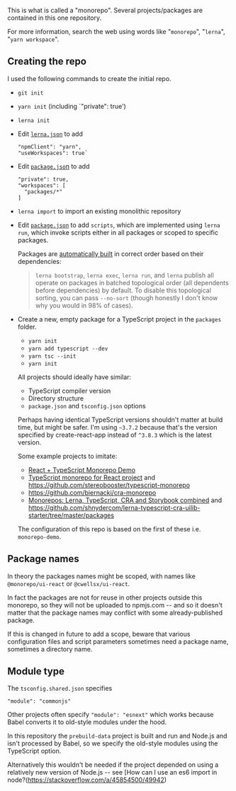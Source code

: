 This is what is called a "monorepo".
Several projects/packages are contained in this one repository.

For more information, search the web using words like "`monorepo`", "`lerna`", "`yarn workspace`".

## Creating the repo

I used the following commands to create the initial repo.

- `git init`
- `yarn init` (including `"private": true')
- `lerna init`
- Edit [`lerna.json`](./lerna.json) to add
  ```
  "npmClient": "yarn",
  "useWorkspaces": true`
  ```
- Edit [`package.jso`n](./package.json) to add
  ```
  "private": true,
  "workspaces": [
    "packages/*"
  ]
  ```
- `lerna import` to import an existing monolithic repository
- Edit [`package.json`](./package.json) to add `scripts`,
  which are implemented using `lerna run`,
  which invoke scripts either in all packages or scoped to specific packages.

  Packages are [automatically built](https://github.com/lerna/lerna/issues/1689#issuecomment-426090119) in correct order based on their dependencies:

  > `lerna bootstrap`, `lerna exec`, `lerna run`, and `lerna` publish all operate on packages in batched topological order (all dependents before dependencies) by default. To disable this topological sorting, you can pass `--no-sort` (though honestly I don't know why you would in 98% of cases).

- Create a new, empty package for a TypeScript project in the `packages` folder.

  - `yarn init`
  - `yarn add typescript --dev`
  - `yarn tsc --init`
  - `yarn init`

  All projects should ideally have similar:

  - TypeScript compiler version
  - Directory structure
  - `package.json` and `tsconfig.json` options

  Perhaps having identical TypeScript versions shouldn't matter at build time, but might be safer.
  I'm using `~3.7.2` because that's the version specified by create-react-app
  instead of `^3.8.3` which is the latest version.

  Some example projects to imitate:

  - [React + TypeScript Monorepo Demo](https://juliangaramendy.dev/monorepo-demo/)
  - [TypeScript monorepo for React project](https://dev.to/stereobooster/typescript-monorepo-for-react-project-3cpa) and https://github.com/stereobooster/typescript-monorepo
  - https://github.com/biernacki/cra-monorepo
  - [Monorepos: Lerna, TypeScript, CRA and Storybook combined](https://dev.to/shnydercom/monorepos-lerna-typescript-cra-and-storybook-combined-4hli) and https://github.com/shnydercom/lerna-typescript-cra-uilib-starter/tree/master/packages

  The configuration of this repo is based on the first of these i.e. `monorepo-demo`.

## Package names

In theory the packages names might be scoped, with names like `@monorepo/ui-react` or `@cwellsx/ui-react`.

In fact the packages are not for reuse in other projects outside this monorepo,
so they will not be uploaded to npmjs.com -- and so it doesn't matter that the package names
may conflict with some already-published package.

If this is changed in future to add a scope, beware that various configuration files and script parameters sometimes need a package name, sometimes a directory name.

## Module type

The `tsconfig.shared.json` specifies

```
"module": "commonjs"
```

Other projects often specify `"module": "esnext"` which works because Babel converts it to old-style modules under the hood.

In this repository the `prebuild-data` project is built and run and Node.js and isn't processed by Babel,
so we specify the old-style modules using the TypeScript option.

Alternatively this wouldn't be needed if the project depended on using a relatively new version of Node.js -- see
[How can I use an es6 import in node?(https://stackoverflow.com/a/45854500/49942)
